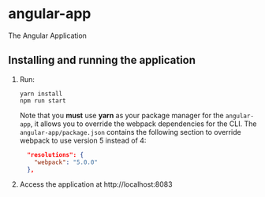 # angular-app
The Angular Application

## Installing and running the application
1. Run:
    ```shell script
    yarn install
    npm run start
    ```
    Note that you **must** use **yarn** as your package manager for the `angular-app`, it allows you to override the webpack dependencies for the CLI.
    The `angular-app/package.json` contains the following section to override webpack to use version 5 instead of 4:

    ```json
      "resolutions": {
        "webpack": "5.0.0"
      },
    ```
2. Access the application at http://localhost:8083
